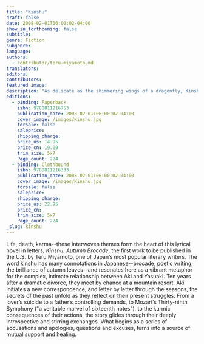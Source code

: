 ```yaml
---
title: "Kinshu"
draft: false
date: 2008-02-01T06:00:02-04:00
show_in_forthcoming: false
subtitle:
genre: Fiction
subgenre:
language:
authors:
  - contributor/teru-miyamoto.md
translators:
editors:
contributors:
featured_image:
description: "As delicate as the shimmering wings of a dragonfly, Kinshu -- an epistolary novel by one of Japan's most popular literary authors -- is a masterpiece of simplicity and beauty. "
editions:
  - binding: Paperback
    isbn: 9780811216753
    publication_date: 2008-02-01T06:00:02-04:00
    cover_image: /images/Kinshu.jpg
    forsale: false
    saleprice:
    shipping_charge:
    price_us: 14.95
    price_cn: 19.00
    trim_size: 5x7
    Page_count: 224
  - binding: Clothbound
    isbn: 9780811216333
    publication_date: 2008-02-01T06:00:02-04:00
    cover_image: /images/Kinshu.jpg
    forsale: false
    saleprice:
    shipping_charge:
    price_us: 22.95
    price_cn:
    trim_size: 5x7
    Page_count: 224
_slug: kinshu
---
```


Life, death, karma--these interwoven themes form the heart of this lyrical novel in letters, _Kinshu: Autumn Brocade_, the first work to be published in the U.S. by Teru Miyamoto, one of Japan’s most popular literary writers. The word kinshu has many connotations in Japanese--brocade, poetic writing, the brilliance of autumn leaves--and resonates here as a vibrant metaphor for the complex, intimate relationship between Aki and Yasuaki. Ten years after a dramatic divorce, they meet by chance at a mountain resort. Aki initiates a new correspondence, and letter by letter through the seasons, the secrets of the past unfold as they reflect on their present struggles. From a lover’s suicide to a father’s controlling demands, to Mozart’s Thirty-ninth Symphony ("a veritable marvel of sixteenth notes"), to the karmic consequences of their actions, the story glides through their deeply introspective and stirring exchanges. What begins as a series of accusations and apologies, questions and excuses, turns into a source of mutual support and healing.

